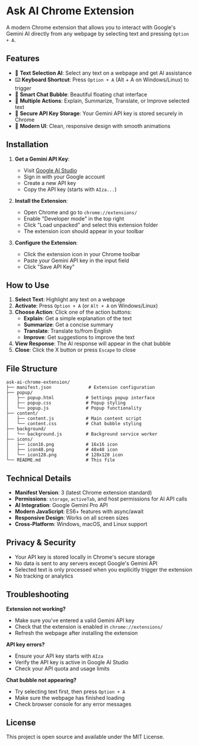 # Ask AI Chrome Extension

A modern Chrome extension that allows you to interact with Google's Gemini AI directly from any webpage by selecting text and pressing `Option + A`.

## Features

- 🎯 **Text Selection AI**: Select any text on a webpage and get AI assistance
- ⌨️ **Keyboard Shortcut**: Press `Option + A` (Alt + A on Windows/Linux) to trigger
- 💬 **Smart Chat Bubble**: Beautiful floating chat interface
- 🔧 **Multiple Actions**: Explain, Summarize, Translate, or Improve selected text
- 🔑 **Secure API Key Storage**: Your Gemini API key is stored securely in Chrome
- 🎨 **Modern UI**: Clean, responsive design with smooth animations

## Installation

1. **Get a Gemini API Key**:
   - Visit [Google AI Studio](https://makersuite.google.com/app/apikey)
   - Sign in with your Google account
   - Create a new API key
   - Copy the API key (starts with `AIza...`)

2. **Install the Extension**:
   - Open Chrome and go to `chrome://extensions/`
   - Enable "Developer mode" in the top right
   - Click "Load unpacked" and select this extension folder
   - The extension icon should appear in your toolbar

3. **Configure the Extension**:
   - Click the extension icon in your Chrome toolbar
   - Paste your Gemini API key in the input field
   - Click "Save API Key"

## How to Use

1. **Select Text**: Highlight any text on a webpage
2. **Activate**: Press `Option + A` (or `Alt + A` on Windows/Linux)
3. **Choose Action**: Click one of the action buttons:
   - **Explain**: Get a simple explanation of the text
   - **Summarize**: Get a concise summary
   - **Translate**: Translate to/from English
   - **Improve**: Get suggestions to improve the text
4. **View Response**: The AI response will appear in the chat bubble
5. **Close**: Click the X button or press `Escape` to close

## File Structure

```
ask-ai-chrome-extension/
├── manifest.json              # Extension configuration
├── popup/
│   ├── popup.html            # Settings popup interface
│   ├── popup.css             # Popup styling
│   └── popup.js              # Popup functionality
├── content/
│   ├── content.js            # Main content script
│   └── content.css           # Chat bubble styling
├── background/
│   └── background.js         # Background service worker
├── icons/
│   ├── icon16.png            # 16x16 icon
│   ├── icon48.png            # 48x48 icon
│   └── icon128.png           # 128x128 icon
└── README.md                 # This file
```

## Technical Details

- **Manifest Version**: 3 (latest Chrome extension standard)
- **Permissions**: `storage`, `activeTab`, and host permissions for AI API calls
- **AI Integration**: Google Gemini Pro API
- **Modern JavaScript**: ES6+ features with async/await
- **Responsive Design**: Works on all screen sizes
- **Cross-Platform**: Windows, macOS, and Linux support

## Privacy & Security

- Your API key is stored locally in Chrome's secure storage
- No data is sent to any servers except Google's Gemini API
- Selected text is only processed when you explicitly trigger the extension
- No tracking or analytics

## Troubleshooting

**Extension not working?**
- Make sure you've entered a valid Gemini API key
- Check that the extension is enabled in `chrome://extensions/`
- Refresh the webpage after installing the extension

**API key errors?**
- Ensure your API key starts with `AIza`
- Verify the API key is active in Google AI Studio
- Check your API quota and usage limits

**Chat bubble not appearing?**
- Try selecting text first, then press `Option + A`
- Make sure the webpage has finished loading
- Check browser console for any error messages

## License

This project is open source and available under the MIT License. 